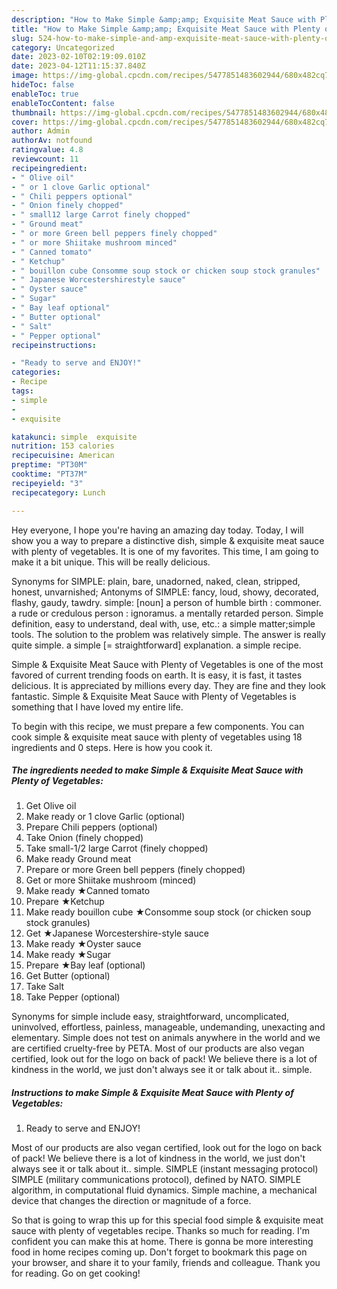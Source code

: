 ```yaml
---
description: "How to Make Simple &amp;amp; Exquisite Meat Sauce with Plenty of Vegetables the Very Delicious}"
title: "How to Make Simple &amp;amp; Exquisite Meat Sauce with Plenty of Vegetables the Very Delicious}"
slug: 524-how-to-make-simple-and-amp-exquisite-meat-sauce-with-plenty-of-vegetables-the-very-delicious
category: Uncategorized
date: 2023-02-10T02:19:09.010Z
date: 2023-04-12T11:15:37.840Z
image: https://img-global.cpcdn.com/recipes/5477851483602944/680x482cq70/simple-exquisite-meat-sauce-with-plenty-of-vegetables-recipe-main-photo.jpg
hideToc: false
enableToc: true
enableTocContent: false
thumbnail: https://img-global.cpcdn.com/recipes/5477851483602944/680x482cq70/simple-exquisite-meat-sauce-with-plenty-of-vegetables-recipe-main-photo.jpg
cover: https://img-global.cpcdn.com/recipes/5477851483602944/680x482cq70/simple-exquisite-meat-sauce-with-plenty-of-vegetables-recipe-main-photo.jpg
author: Admin
authorAv: notfound
ratingvalue: 4.8
reviewcount: 11
recipeingredient:
- " Olive oil"
- " or 1 clove Garlic optional"
- " Chili peppers optional"
- " Onion finely chopped"
- " small12 large Carrot finely chopped"
- " Ground meat"
- " or more Green bell peppers finely chopped"
- " or more Shiitake mushroom minced"
- " Canned tomato"
- " Ketchup"
- " bouillon cube Consomme soup stock or chicken soup stock granules"
- " Japanese Worcestershirestyle sauce"
- " Oyster sauce"
- " Sugar"
- " Bay leaf optional"
- " Butter optional"
- " Salt"
- " Pepper optional"
recipeinstructions:

- "Ready to serve and ENJOY!"
categories:
- Recipe
tags:
- simple
- 
- exquisite

katakunci: simple  exquisite 
nutrition: 153 calories
recipecuisine: American
preptime: "PT30M"
cooktime: "PT37M"
recipeyield: "3"
recipecategory: Lunch

---
```



Hey everyone, I hope you're having an amazing day today. Today, I will show you a way to prepare a distinctive dish, simple &amp; exquisite meat sauce with plenty of vegetables. It is one of my favorites. This time, I am going to make it a bit unique. This will be really delicious.

Synonyms for SIMPLE: plain, bare, unadorned, naked, clean, stripped, honest, unvarnished; Antonyms of SIMPLE: fancy, loud, showy, decorated, flashy, gaudy, tawdry. simple: [noun] a person of humble birth : commoner. a rude or credulous person : ignoramus. a mentally retarded person. Simple definition, easy to understand, deal with, use, etc.: a simple matter;simple tools. The solution to the problem was relatively simple. The answer is really quite simple. a simple [= straightforward] explanation. a simple recipe.

Simple &amp; Exquisite Meat Sauce with Plenty of Vegetables is one of the most favored of current trending foods on earth. It is easy, it is fast, it tastes delicious. It is appreciated by millions every day. They are fine and they look fantastic. Simple &amp; Exquisite Meat Sauce with Plenty of Vegetables is something that I have loved my entire life.


To begin with this recipe, we must prepare a few components. You can cook simple &amp; exquisite meat sauce with plenty of vegetables using 18 ingredients and 0 steps. Here is how you cook it.

<!--inarticleads1-->

##### The ingredients needed to make Simple &amp; Exquisite Meat Sauce with Plenty of Vegetables:

1. Get  Olive oil
1. Make ready  or 1 clove Garlic (optional)
1. Prepare  Chili peppers (optional)
1. Take  Onion (finely chopped)
1. Take  small-1/2 large Carrot (finely chopped)
1. Make ready  Ground meat
1. Prepare  or more Green bell peppers (finely chopped)
1. Get  or more Shiitake mushroom (minced)
1. Make ready  ★Canned tomato
1. Prepare  ★Ketchup
1. Make ready  bouillon cube ★Consomme soup stock (or chicken soup stock granules)
1. Get  ★Japanese Worcestershire-style sauce
1. Make ready  ★Oyster sauce
1. Make ready  ★Sugar
1. Prepare  ★Bay leaf (optional)
1. Get  Butter (optional)
1. Take  Salt
1. Take  Pepper (optional)


Synonyms for simple include easy, straightforward, uncomplicated, uninvolved, effortless, painless, manageable, undemanding, unexacting and elementary. Simple does not test on animals anywhere in the world and we are certified cruelty-free by PETA. Most of our products are also vegan certified, look out for the logo on back of pack! We believe there is a lot of kindness in the world, we just don&#39;t always see it or talk about it.. simple. 

<!--inarticleads2-->

##### Instructions to make Simple &amp; Exquisite Meat Sauce with Plenty of Vegetables:


1. Ready to serve and ENJOY!

Most of our products are also vegan certified, look out for the logo on back of pack! We believe there is a lot of kindness in the world, we just don&#39;t always see it or talk about it.. simple. SIMPLE (instant messaging protocol) SIMPLE (military communications protocol), defined by NATO. SIMPLE algorithm, in computational fluid dynamics. Simple machine, a mechanical device that changes the direction or magnitude of a force. 

So that is going to wrap this up for this special food simple &amp; exquisite meat sauce with plenty of vegetables recipe. Thanks so much for reading. I'm confident you can make this at home. There is gonna be more interesting food in home recipes coming up. Don't forget to bookmark this page on your browser, and share it to your family, friends and colleague. Thank you for reading. Go on get cooking!
